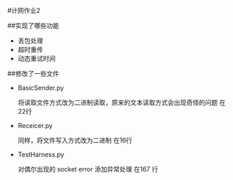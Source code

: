 #计网作业2

##实现了哪些功能

 - 丢包处理
 - 超时重传
 - 动态重试时间

##修改了一些文件
 - BasicSender.py
    
    将读取文件方式改为二进制读取，原来的文本读取方式会出现奇怪的问题
    在22行
 - Receicer.py
    
    同样，将文件写入方式改为二进制
    在16行
 - TestHarness.py
 
    对偶尔出现的 socket error 添加异常处理
    在167 行
    

